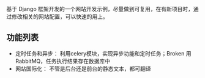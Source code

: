基于 Django 框架开发的一个网站开发示例，尽量做到可复用，在有新项目时，通过修改相关的网站配置，可以快速的用上。

## 功能列表
* 定时任务和异步： 利用celery模块，实现异步功能和定时任务；Broken 用 RabbitMQ，任务执行结果存在数据库中
* 网站国际化： 不管是后台还是前台的静态文本，都可翻译

